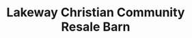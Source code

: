 ---
title: "Lakeway Christian Community Resale Barn"
url: /pottsboro/lakeway-christian-community-resale-barn/
shop: Gebrauchtwaren
---